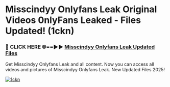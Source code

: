 # Misscindyy Onlyfans Leak Original Videos 0nlyFans Leaked - Files Updated! (1ckn)

<h3>🔴 CLICK HERE 🌐==►► <a href="https://tinyurl.com/x26r9saj" rel="nofollow">Misscindyy Onlyfans Leak Updated Files</a></h3>

Get Misscindyy Onlyfans Leak and all content. Now you can access all videos and pictures of Misscindyy Onlyfans Leak. New Updated Files 2025!

[![1ckn](https://i.imgur.com/LkgZPqh.gif)](https://tinyurl.com/x26r9saj)
